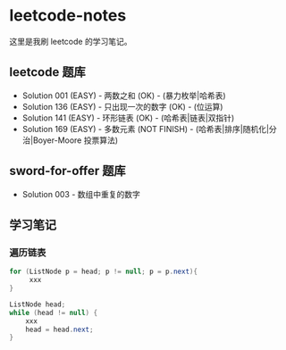 # leetcode-notes

这里是我刷 leetcode 的学习笔记。

## leetcode 题库

- Solution 001 (EASY) - 两数之和 (OK) - (暴力枚举|哈希表)
- Solution 136 (EASY) - 只出现一次的数字 (OK) - (位运算)
- Solution 141 (EASY) - 环形链表 (OK) - (哈希表|链表|双指针)
- Solution 169 (EASY) - 多数元素 (NOT FINISH) - (哈希表|排序|随机化|分治|Boyer-Moore 投票算法)

## sword-for-offer 题库

- Solution 003 - 数组中重复的数字

## 学习笔记

###  遍历链表

```java
for (ListNode p = head; p != null; p = p.next){
     xxx
}

ListNode head;
while (head != null) {
    xxx
    head = head.next;
}
```

